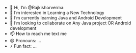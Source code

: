 - 👋 Hi, I’m @Rajkishorverma
- 👀 I’m interested in Learning a New Technology
- 🌱 I’m currently learning Java and Android Development
- 💞️ I’m looking to collaborate on Any Java project OR Android development
- 📫 How to reach me text me
- 😄 Pronouns: ...
- ⚡ Fun fact: ...

<!---
Rajkishorverma/Rajkishorverma is a ✨ special ✨ repository because its `README.md` (this file) appears on your GitHub profile.
You can click the Preview link to take a look at your changes.
--->

